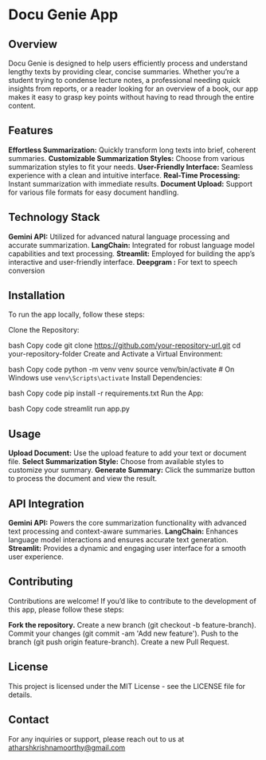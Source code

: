 
# Docu Genie App

## Overview
Docu Genie is designed to help users efficiently process and understand lengthy texts by providing clear, concise summaries. Whether you’re a student trying to condense lecture notes, a professional needing quick insights from reports, or a reader looking for an overview of a book, our app makes it easy to grasp key points without having to read through the entire content.

## Features
**Effortless Summarization:** Quickly transform long texts into brief, coherent summaries.
**Customizable Summarization Styles:** Choose from various summarization styles to fit your needs.
**User-Friendly Interface:** Seamless experience with a clean and intuitive interface.
**Real-Time Processing:** Instant summarization with immediate results.
**Document Upload:** Support for various file formats for easy document handling.

## Technology Stack
**Gemini API:** Utilized for advanced natural language processing and accurate summarization.
**LangChain:** Integrated for robust language model capabilities and text processing.
**Streamlit:** Employed for building the app’s interactive and user-friendly interface.
**Deepgram :** For text to speech conversion

## Installation
To run the app locally, follow these steps:

Clone the Repository:

bash
Copy code
git clone https://github.com/your-repository-url.git
cd your-repository-folder
Create and Activate a Virtual Environment:

bash
Copy code
python -m venv venv
source venv/bin/activate  # On Windows use `venv\Scripts\activate`
Install Dependencies:

bash
Copy code
pip install -r requirements.txt
Run the App:

bash
Copy code
streamlit run app.py

## Usage
**Upload Document:** Use the upload feature to add your text or document file.
**Select Summarization Style:** Choose from available styles to customize your summary.
**Generate Summary:** Click the summarize button to process the document and view the result.

## API Integration
**Gemini API:** Powers the core summarization functionality with advanced text processing and context-aware summaries.
**LangChain:** Enhances language model interactions and ensures accurate text generation.
**Streamlit:** Provides a dynamic and engaging user interface for a smooth user experience.

## Contributing
Contributions are welcome! If you’d like to contribute to the development of this app, please follow these steps:

**Fork the repository.**
Create a new branch (git checkout -b feature-branch).
Commit your changes (git commit -am 'Add new feature').
Push to the branch (git push origin feature-branch).
Create a new Pull Request.

## License
This project is licensed under the MIT License - see the LICENSE file for details.

## Contact
For any inquiries or support, please reach out to us at atharshkrishnamoorthy@gmail.com
